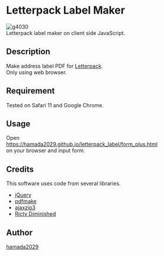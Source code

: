 Letterpack Label Maker
====
![g4030](https://user-images.githubusercontent.com/8012459/45712844-56dd5800-bbc8-11e8-8b90-de45a237ce08.png)  
Letterpack label maker on client side JavaScript.

## Description

Make address label PDF for 
[Letterpack](https://www.post.japanpost.jp/service/letterpack/).  
Only using web browser.

## Requirement

Tested on Safari 11 and Google Chrome.

## Usage

Open  
<https://hamada2029.github.io/letterpack_label/form_plus.html>  
on your browser and input form.

## Credits

This software uses code from several libraries.

- [jQuery](https://jquery.com/)
- [pdfmake](http://pdfmake.org/)
- [ajaxzip3](https://github.com/ajaxzip3)
- [Ricty Diminished](https://github.com/edihbrandon/RictyDiminished)

## Author

[hamada2029](https://github.com/hamada2029)